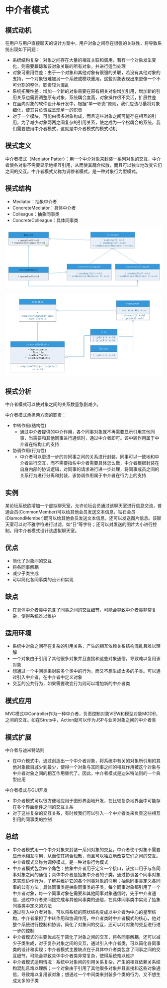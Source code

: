 # 中介者模式

## 模式动机
在用户与用户直接聊天的设计方案中，用户对象之间存在很强的关联性，将导致系统出现如下问题：
- 系统结构复杂：对象之间存在大量的相互关联和调用，若有一个对象发生变化，则需要跟踪和该对象关联的所有对象，并进行适当处理
- 对象可重用性差：由于一个对象和其他对象有很强的关联，若没有其他对象的支持，一个对象很难被另一个系统或模块重用，这些对象表现出来更像一个不可分割的整体，职责较为混乱
- 系统拓展性差：增加一个新的对象需要在原有相关对象增加引用，增加新的引用关系也需要调整原有对象，系统耦合度高，对象操作很不灵活，扩展性差
- 在面向对象的软件设计与开发中，根据“单一职责”原则，我们应该尽量将对象细化，使其只负责或呈现单一的职责
- 对于一个模块，可能由很多对象构成，而且这些对象之间可能存在相互的引用，为了减少对象两两之间复杂的引用关系，使之成为一个松耦合的系统，我们需要使用中介者模式，这就是中介者模式的模式动机

## 模式定义
中介者模式（Mediator Patter）：用一个中介对象来封装一系列对象的交互，中介者使各对象不需要显示地相互引用，从而使其耦合松散，而且可以独立地改变它们之间的交互。中介者模式又称为调停者模式，是一种对象行为型模式。

## 模式结构
- Mediator：抽象中介者
- ConcreteMediator：具体中介者
- Colleague：抽象同事类
- ConcreteColleague：具体同事类

![](mediator.png)

![](mediator_2.png)

## 模式分析
中介者模式可以使对象之间的关系数量急剧减少。

中介者模式承担两方面的职责：
- 中转作用(结构性)
    - 通过中介者提供的中介作用，各个同事对象就不再需要显示引用其他同事，当需要和其他同事进行通信时，通过中介者即可。该中转作用属于中介者在结构上的支持
- 协调作用(行为性)
    - 中介者可以更进一步的对同事之间的关系进行封装，同事可以一致地和中介者进行交互，而不需要指名中介者需要具体怎么做，中介者根据封装在自身内部的协调逻辑，对同事的请求进行进一步处理，将同事成员之间的关系行为进行分离和封装，该协调作用属于中介者在行为上的支持

## 实例
某论坛系统欲增加一个虚拟聊天室，允许论坛会员通过该聊天室进行信息交流，普通会员(CommonMember)可以给其他会员发送文本信息，钻石会员(DiamondMember)既可以给其他会员发送文本信息，还可以发送图片信息。该聊天室可以对不雅字符进行过滤，如“日”等字符；还可以对发送的图片大小进行控制。用中介者模式设计该虚拟聊天室。

## 优点
- 简化了对象间的交互
- 将各同事解耦
- 减少子类生成
- 可以简化各同事类的设计和实现

## 缺点
- 在具体中介者类中包含了同事之间的交互细节，可能会导致中介者类非常复杂，使得系统难以维护

## 适用环境
- 系统中对象之间存在复杂的引用关系，产生的相互依赖关系结构混乱且难以理解
- 一个对象由于引用了其他很多对象并且直接和这些对象通信，导致难以复用该对象
- 想通过一个中间类来封装多个类中的行为，而又不想生成太多的子类。可以通过引入中介者，在中介者中定义对象
- 交互的公共行为，如果需要改变行为则可以增加新的中介者类

## 模式应用
MVC模式中Controller作为一种中介者，负责控制对象VIEW和模型对象MODEL之间的交互。如在Struts中，Action就可以作为JSP与业务对象之间的中介者类

## 模式扩展
中介者与迪米特法则
- 在中介模式中，通过创造出一个中介者对象，将系统中有关的对象所引用的其他对象数目减少到最少，使得一个对象与其同事之间的相互作用被这个对象与中介者对象之间的相互作用替代了。因此，中介者模式是迪米特法则的一个典型应用

中介者模式与GUI开发
- 中介者模式可以很方便地应用于图形界面地开发，在比较复杂地界面中可能存在多个界面组件之间的交互关系
- 对于这些复杂的交互关系，有时候我们可以引入一个中介者类来负责这些相互引用的同事类的控制

## 总结
- 中介者模式用一个中介对象来封装一系列对象的交互，中介者使个对象不需要显示地相互引用，从而使其耦合松散，而且可以独立地改变它们之间的交互。中介者模式又称为调停模式，是一种对象行为模式
- 中介者模式包含四个角色：抽象中介者用于定义一个接口，该接口用于与各同事对象之间的通信；具体中介者是抽象中介者的子类，通过协调各个同事对象来实现协作行为，了解并维护它的各个同事对象的引用；抽象同事类定义各同事的公有方法；具体同事类是抽象同事类的子类，每个同事对象都引用了一个中介者对象，每一个同事对象在需要和其他同事对象通信时，先于中介者通信，通过中介者来间接完成与其他同事类的通信，在具体同事类中实现了抽象同事类中定义的方法
- 通过引入中介者对象，可以将系统的网状结构变成以中介者为中心的星型结构，中介者承担了中转作用和协调作用，中介者类时中介者模式的核心，他对整个系统进行控制和协调，简化了对象间的交互，还可以对对象的交互进行进一步的控制
- 中介者模式的主要优点在于简化了对象之间的交互，将各同事解耦，还可以减少子类生成，对于复杂对象之间的交互，通过引入中介者类，可以简化各同事类的设计和实现；中介者模式主要缺点在于具体中介者类包含了同事之间的交互细节，可能会导致具体中介者类非常复杂，使得系统难以维护
- 中介者模式适用情况：系统中对象间的引用关系复杂，产生的相互依赖关系结构混乱且难以理解；一个对象由于引用了其他很多对象并且直接和这些对象通信，导致难以复用该对象；想通过一个中间类来封装多个类的行为，又不想生成太多的子类